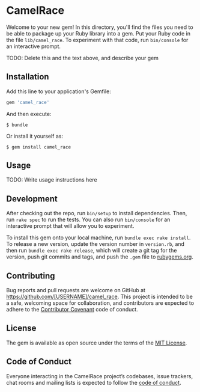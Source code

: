 # CamelRace

Welcome to your new gem! In this directory, you'll find the files you need to be able to package up your Ruby library into a gem. Put your Ruby code in the file `lib/camel_race`. To experiment with that code, run `bin/console` for an interactive prompt.

TODO: Delete this and the text above, and describe your gem

## Installation

Add this line to your application's Gemfile:

```ruby
gem 'camel_race'
```

And then execute:

    $ bundle

Or install it yourself as:

    $ gem install camel_race

## Usage

TODO: Write usage instructions here

## Development

After checking out the repo, run `bin/setup` to install dependencies. Then, run `rake spec` to run the tests. You can also run `bin/console` for an interactive prompt that will allow you to experiment.

To install this gem onto your local machine, run `bundle exec rake install`. To release a new version, update the version number in `version.rb`, and then run `bundle exec rake release`, which will create a git tag for the version, push git commits and tags, and push the `.gem` file to [rubygems.org](https://rubygems.org).

## Contributing

Bug reports and pull requests are welcome on GitHub at https://github.com/[USERNAME]/camel_race. This project is intended to be a safe, welcoming space for collaboration, and contributors are expected to adhere to the [Contributor Covenant](http://contributor-covenant.org) code of conduct.

## License

The gem is available as open source under the terms of the [MIT License](https://opensource.org/licenses/MIT).

## Code of Conduct

Everyone interacting in the CamelRace project’s codebases, issue trackers, chat rooms and mailing lists is expected to follow the [code of conduct](https://github.com/[USERNAME]/camel_race/blob/master/CODE_OF_CONDUCT.md).
